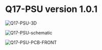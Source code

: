 # Q17-PSU version 1.0.1<br>

![Q17-PSU-3D](https://github.com/stefaweb/Q17-Amplifier/assets/12907102/0bd0c0e7-735e-4ba0-90b5-24adc5a8b7f7)

![Q17-PSU-schematic](https://github.com/stefaweb/Q17-Amplifier/assets/12907102/7ffdcea8-3a2c-41bc-9356-3b2786b7a109)

![Q17-PSU-PCB-FRONT](https://github.com/stefaweb/Q17-Amplifier/assets/12907102/f950b475-014b-44d0-b789-ea156b50bc12)


